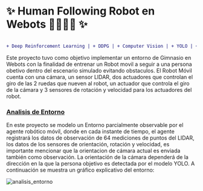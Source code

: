 
# ✨ Human Following Robot en Webots 🏃‍♀️🎥🤖 ✨

```diff

+ Deep Reinforcement Learning | + DDPG | + Computer Vision | + YOLO | + Webots | + Mobile robot | 
```

Este proyecto tuvo como objetivo implementar un entorno de Gimnasio en Webots con la finalidad de entrenar un Robot movil a seguir a una persona obetivo dentro del escenario simulado evitando obstaculos. El Robot Móvil cuenta con una cámara, un sensor LIDAR, dos actuadores que controlan el giro de las 2 ruedas que nueven al robot, un actuador que controla el giro de la cámara y 3 sensores de rotación y velocidad para los actuadores del robot. 

### <ins>Analisis de Entorno</ins>
En este proyecto se modelo un Entorno parcialmente observable por el agente robótico móvil, donde en cada instante de tiempo, el agente registrará los datos de observación de 64 mediciones de puntos del LIDAR, los datos de los sensores de orientación, rotación y velocidad, es importante mencionar que la orientacion de cámara actual es enviada también como observación. La orientación de la cámara dependerá de la dirección en la que la persona objetivo es detectada por el modelo YOLO. A continuación se muestra un gráfico explicativo del entorno:

![analisis_entorno](https://github.com/PatrichsInocenteCM274/Proyecto-Human-Following-Robot/assets/30361234/5feaa831-8b04-47f4-a1db-59e19560259b)
